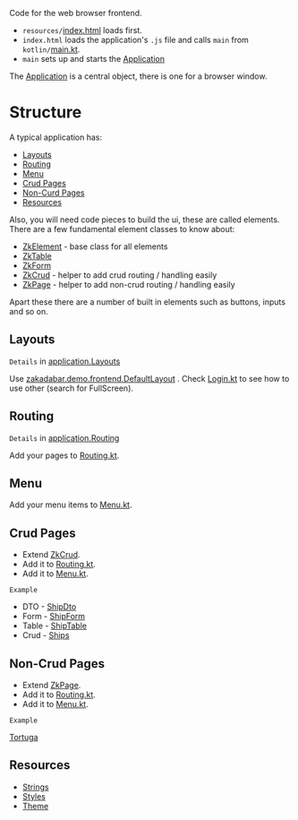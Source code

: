 Code for the web browser frontend.

* `resources/`[index.html](resources/index.html) loads first.
* `index.html` loads the application's `.js` file and calls `main` from `kotlin/`[main.kt](kotlin/main.kt).
* `main` sets up and starts
  the [Application](../../../core/src/jsMain/kotlin/zakadabar/stack/frontend/application/Application.kt)

The [Application](../../../core/src/jsMain/kotlin/zakadabar/stack/frontend/application/Application.kt) is a central object, there is one for a browser window.

# Structure

A typical application has:

* [Layouts](#Layouts)
* [Routing](#Routing)
* [Menu](#Menu)
* [Crud Pages](#Crud-Pages)
* [Non-Curd Pages](#Non-Crud-Pages)
* [Resources](#Resources)

Also, you will need code pieces to build the ui, these are called elements. There are a few fundamental element classes to know about:

* [ZkElement](../../../core/src/jsMain/kotlin/zakadabar/stack/frontend/elements/README.md#ZkElement) - base class for
  all elements
* [ZkTable](../../../../core/src/jsMain/kotlin/zakadabar/stack/frontend/builtin/table)
* [ZkForm](../../../../core/src/jsMain/kotlin/zakadabar/stack/frontend/builtin/table)
* [ZkCrud](../../../core/src/jsMain/kotlin/zakadabar/stack/frontend/elements/README.md#ZkCrud) - helper to add crud
  routing / handling easily
* [ZkPage](../../../core/src/jsMain/kotlin/zakadabar/stack/frontend/elements/README.md#ZkPage) - helper to add non-crud
  routing / handling easily

Apart these there are a number of built in elements such as buttons, inputs and so on.

## Layouts

`Details`
in [application.Layouts](../../../core/src/jsMain/kotlin/zakadabar/stack/frontend/application/README.md#Layouts)

Use [zakadabar.demo.frontend.DefaultLayout](../../../../core/src/jsMain/kotlin/zakadabar/stack/frontend/builtin/layout/DefaultLayout.kt)
. Check [Login.kt](kotlin/zakadabar/demo/frontend/pages/misc/Login.kt)
to see how to use other (search for FullScreen).

## Routing

`Details`
in [application.Routing](../../../core/src/jsMain/kotlin/zakadabar/stack/frontend/application/README.md#Routing)

Add your pages to [Routing.kt](kotlin/zakadabar/demo/frontend/Routing.kt).

## Menu

Add your menu items to [Menu.kt](./kotlin/zakadabar/demo/frontend/Menu.kt).

## Crud Pages

* Extend [ZkCrud](../../../core/src/jsMain/kotlin/zakadabar/stack/frontend/builtin/pages/ZkCrud.kt).
* Add it to [Routing.kt](kotlin/zakadabar/demo/frontend/Routing.kt).
* Add it to [Menu.kt](./kotlin/zakadabar/demo/frontend/Menu.kt).

`Example`

* DTO - [ShipDto](../commonMain/kotlin/zakadabar/demo/data/ship/ShipDto.kt)
* Form - [ShipForm](./kotlin/zakadabar/demo/frontend/pages/ship/ShipForm.kt)
* Table - [ShipTable](./kotlin/zakadabar/demo/frontend/pages/ship/ShipTable.kt)
* Crud - [Ships](kotlin/zakadabar/demo/frontend/pages/ship/Ships.kt)

## Non-Crud Pages

* Extend [ZkPage](../../../../core/src/jsMain/kotlin/zakadabar/stack/frontend/builtin/pages/ZkPage.kt).
* Add it to [Routing.kt](kotlin/zakadabar/demo/frontend/Routing.kt).
* Add it to [Menu.kt](./kotlin/zakadabar/demo/frontend/Menu.kt).

`Example`

[Tortuga](./kotlin/zakadabar/demo/frontend/pages/port/Tortuga.kt)

## Resources

* [Strings](../commonMain/kotlin/zakadabar/demo/resources/demo.kt)
* [Styles](../commonMain/kotlin/zakadabar/demo/resources/Styles.kt)
* [Theme](../commonMain/kotlin/zakadabar/demo/resources/Theme.kt)
